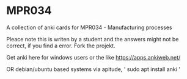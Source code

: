 # MPR034
A collection of anki cards for MPR034 - Manufacturing processes

Pleace note this is writen by a student and the answers might not be correct, if you find a error. Fork the projekt.

Get anki here for windows users or the like https://apps.ankiweb.net/

OR debian/ubuntu based systems via apitude, ' sudo apt install anki '
